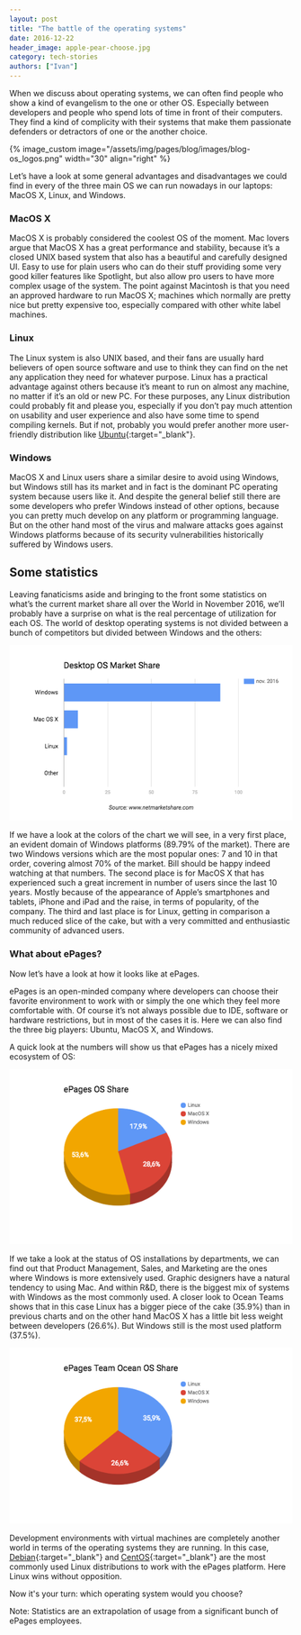 ```yaml
---
layout: post
title: "The battle of the operating systems"
date: 2016-12-22
header_image: apple-pear-choose.jpg
category: tech-stories
authors: ["Ivan"]
---
```


When we discuss about operating systems, we can often find people who show a kind of evangelism to the one or other OS.
Especially between developers and people who spend lots of time in front of their computers.
They find a kind of complicity with their systems that make them passionate defenders or detractors of one or the another choice.

{% image_custom image="/assets/img/pages/blog/images/blog-os_logos.png" width="30" align="right" %}

Let’s have a look at some general advantages and disadvantages we could find in every of the three main OS we can run nowadays in our laptops: MacOS X, Linux, and Windows.

### MacOS X

MacOS X is probably considered the coolest OS of the moment.
Mac lovers argue that MacOS X has a great performance and stability, because it’s a closed UNIX based system that also has a beautiful and carefully designed UI.
Easy to use for plain users who can do their stuff providing some very good killer features like Spotlight, but also allow pro users to have more complex usage of the system.
The point against Macintosh is that you need an approved hardware to run MacOS X; machines which normally are pretty nice but pretty expensive too, especially compared with other white label machines.

### Linux

The Linux system is also UNIX based, and their fans are usually hard believers of open source software and use to think they can find on the net any application they need for whatever purpose.
Linux has a practical advantage against others because it’s meant to run on almost any machine, no matter if it’s an old or new PC.
For these purposes, any Linux distribution could probably fit and please you, especially if you don’t pay much attention on usability and user experience and also have some time to spend compiling kernels.
But if not, probably you would prefer another more user-friendly distribution like [Ubuntu](https://www.ubuntu.com/){:target="_blank"}.

### Windows

MacOS X and Linux users share a similar desire to avoid using Windows, but Windows still has its market and in fact is the dominant PC operating system because users like it.
And despite the general belief still there are some developers who prefer Windows instead of other options, because you can pretty much develop on any platform or programming language.
But on the other hand most of the virus and malware attacks goes against Windows platforms because of its security vulnerabilities historically suffered by Windows users.

## Some statistics

Leaving fanaticisms aside and bringing to the front some statistics on what’s the current market share all over the World in November 2016, we’ll probably have a surprise on what is the real percentage of utilization for each OS. The world of desktop operating systems is not divided between a bunch of competitors but divided between Windows and the others:

![](/assets/img/pages/blog/images/blog-os_market_share_01.png)

If we have a look at the colors of the chart we will see, in a very first place, an evident domain of Windows platforms (89.79% of the market). There are two Windows versions which are the most popular ones: 7 and 10 in that order, covering almost 70% of the market.
Bill should be happy indeed watching at that numbers.
The second place is for MacOS X that has experienced such a great increment in number of users since the last 10 years. Mostly because of the appearance of Apple’s smartphones and tablets, iPhone and iPad and the raise, in terms of popularity, of the company.
The third and last place is for Linux, getting in comparison a much reduced slice of the cake, but with a very committed and enthusiastic community of advanced users.

### What about ePages?

Now let’s have a look at how it looks like at ePages.

ePages is an open-minded company where developers can choose their favorite environment to work with or simply the one which they feel more comfortable with.
Of course it’s not always possible due to IDE, software or hardware restrictions, but in most of the cases it is.
Here we can also find the three big players: Ubuntu, MacOS X, and Windows.

A quick look at the numbers will show us that ePages has a nicely mixed ecosystem of OS:

![](/assets/img/pages/blog/images/blog-os_market_share_02.png)

If we take a look at the status of OS installations by departments, we can find out that Product Management, Sales, and Marketing are the ones where Windows is more extensively used.
Graphic designers have a natural tendency to using Mac.
And within R&amp;D, there is the biggest mix of systems with Windows as the most commonly used.
A closer look to Ocean Teams shows that in this case Linux has a bigger piece of the cake (35.9%) than in previous charts and on the other hand MacOS X has a little bit less weight between developers (26.6%).
But Windows still is the most used platform (37.5%).

![](/assets/img/pages/blog/images/blog-os_market_share_03.png)

Development environments with virtual machines are completely another world in terms of the operating systems they are running.
In this case, [Debian](https://www.debian.org/){:target="_blank"} and [CentOS](https://www.centos.org/){:target="_blank"} are the most commonly used Linux distributions to work with the ePages platform.
Here Linux wins without opposition.


Now it's your turn: which operating system would you choose?



Note: Statistics are an extrapolation of usage from a significant bunch of ePages employees.
